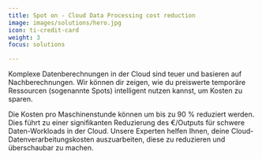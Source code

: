 ```yaml
---
title: Spot on - Cloud Data Processing cost reduction
image: images/solutions/hero.jpg
icon: ti-credit-card
weight: 3
focus: solutions

---
```

Komplexe Datenberechnungen in der Cloud sind teuer und basieren auf Nachberechnungen. Wir können dir zeigen, wie du preiswerte temporäre Ressourcen (sogenannte Spots) intelligent nutzen kannst, um Kosten zu sparen.

Die Kosten pro Maschinenstunde können um bis zu 90 % reduziert werden. Dies führt zu einer signifikanten Reduzierung des €/Outputs für schwere Daten-Workloads in der Cloud. Unsere Experten helfen Ihnen, deine Cloud-Datenverarbeitungskosten auszuarbeiten, diese zu reduzieren und überschaubar zu machen.
